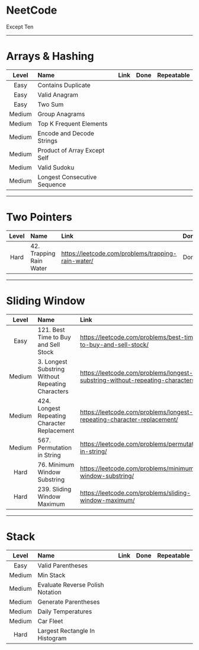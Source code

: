 # NeetCode

Except Ten

---

# Arrays & Hashing

| Level  | Name                         | Link | Done | Repeatable |
|:------:|:-----------------------------|:-----|:----:|:----------:|
|  Easy  | Contains Duplicate           |      |      |            |
|  Easy  | Valid Anagram                |      |      |            |
|  Easy  | Two Sum                      |      |      |            |
| Medium | Group Anagrams               |      |      |            |
| Medium | Top K Frequent Elements      |      |      |            |
| Medium | Encode and Decode Strings    |      |      |            |
| Medium | Product of Array Except Self |      |      |            |
| Medium | Valid Sudoku                 |      |      |            |
| Medium | Longest Consecutive Sequence |      |      |            |

---

# Two Pointers

| Level | Name                    | Link                                               | Done | Repeatable |
|:-----:|:------------------------|:---------------------------------------------------|:----:|:----------:|
| Hard  | 42. Trapping Rain Water | https://leetcode.com/problems/trapping-rain-water/ | Done |    ***     |

---

# Sliding Window

| Level  | Name                                              | Link                                                                          | Done | Repeatable |
|:------:|:--------------------------------------------------|:------------------------------------------------------------------------------|:----:|:----------:|
|  Easy  | 121. Best Time to Buy and Sell Stock              | https://leetcode.com/problems/best-time-to-buy-and-sell-stock/                | Done |            |
| Medium | 3. Longest Substring Without Repeating Characters | https://leetcode.com/problems/longest-substring-without-repeating-characters/ |      |            |
| Medium | 424. Longest Repeating Character Replacement      | https://leetcode.com/problems/longest-repeating-character-replacement/        |      |            |
| Medium | 567. Permutation in String                        | https://leetcode.com/problems/permutation-in-string/                          |      |            |
|  Hard  | 76. Minimum Window Substring                      | https://leetcode.com/problems/minimum-window-substring/                       |      |            |
|  Hard  | 239. Sliding Window Maximum                       | https://leetcode.com/problems/sliding-window-maximum/                         |      |            |

---

# Stack

| Level  | Name                             | Link | Done | Repeatable |
|:------:|:---------------------------------|:-----|:----:|:----------:|
|  Easy  | Valid Parentheses                |      |      |            |
| Medium | Min Stack                        |      |      |            |
| Medium | Evaluate Reverse Polish Notation |      |      |            |
| Medium | Generate Parentheses             |      |      |            |
| Medium | Daily Temperatures               |      |      |            |
| Medium | Car Fleet                        |      |      |            |
|  Hard  | Largest Rectangle In Histogram   |      |      |            |
